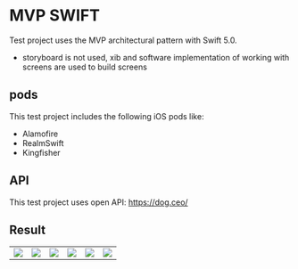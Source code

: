 # MVP SWIFT
Test project uses the MVP architectural pattern with Swift 5.0.
  - storyboard is not used, xib and software implementation of working with screens are used to build screens
## pods
This test project includes the following iOS pods like:
  - Alamofire
  - RealmSwift
  - Kingfisher
## API
This test project uses open API: https://dog.ceo/ 

## Result

<table>
  <tr>
    <td>
      <img src="https://raw.githubusercontent.com/rusellkhx/Images/main/AllBreeds(MVP)"/>
    </td>
    <td>
      <img src="https://raw.githubusercontent.com/rusellkhx/Images/main/Favorites(MVP)"/>
    </td>
    <td>
      <img src="https://raw.githubusercontent.com/rusellkhx/Images/main/TakeLikes(MVP)"/>
    </td>
    <td>
      <img src="https://raw.githubusercontent.com/rusellkhx/Images/main/FavoritesBreeds(MVP)"/>
    </td>
    <td>
      <img src="https://raw.githubusercontent.com/rusellkhx/Images/main/Share(MVP)"/>
    </td>
    <td>
      <img src="https://raw.githubusercontent.com/rusellkhx/Images/main/NoEthernet(MVP)"/>
    </td>
  </tr>
</table>

